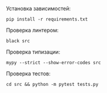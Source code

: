 Установка зависимостей:

`pip install -r requirements.txt`

Проверка линтером:

`black src`

Проверка типизации:

`mypy --strict --show-error-codes src`

Проверка тестов:

`cd src && python -m pytest tests.py`
